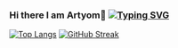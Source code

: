 ### Hi there I am Artyom👋 [![Typing SVG](https://readme-typing-svg.herokuapp.com?color=%2336BCF7&lines=Junior+frontend+developer)](https://git.io/typing-svg)

<!--
**Phalanaxis/Phalanaxis** is a ✨ _special_ ✨ repository because its `README.md` (this file) appears on your GitHub profile.

Here are some ideas to get you started:

- 🔭 I’m currently working on ...
- 🌱 I’m currently learning ...
- 👯 I’m looking to collaborate on ...
- 🤔 I’m looking for help with ...
- 💬 Ask me about ...
- 📫 How to reach me: ...
- 😄 Pronouns: ...
- ⚡ Fun fact: ...
-->



 [![Top Langs](https://github-readme-stats.vercel.app/api/top-langs/?username=Phalanaxis&layout=compact)](https://github.com/anuraghazra/github-readme-stats)
 [![GitHub Streak](http://github-readme-streak-stats.herokuapp.com?user=Phalanaxis&theme=dark&background=000000)](https://git.io/streak-stats)
